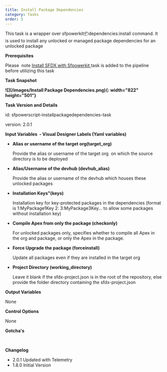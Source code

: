 ```yaml
---
title: Install Package Dependencies
category: Tasks
order: 5
---
```


This task is a wrapper over sfpowerkit:package:dependencies:install command. It is used to install any unlocked or managed package dependencies for an unlocked package

**Prerequisites**

Please&nbsp; note [Install SFDX with Sfpowerkit&nbsp;](/Tasks/Common-Utility-Tasks/Install%20SFDX%20CLI/)task is added to the pipeline before utilizing this task

**Task Snapshot**

**![](/images/Install Package Dependencies.png){: width="822" height="501"}**

**Task Version and Details**

id: sfpowerscript-installpackagedependencies-task

version: 2.0.1

**Input Variables&nbsp; - Visual Designer Labels (Yaml variables)**

* **Alias or username of the target org(target\_org)**

  Provide the alias or username of the target org&nbsp; on which the source directory is to be deployed

* **Alias/Username of the devhub (devhub\_alias)**

  Provide the alias or username of the devhub which houses these unlocked packages

* **Installation Keys"(keys)**

  Installation key for key-protected packages in the dependencies (format is 1:MyPackage1Key 2: 3:MyPackage3Key… to allow some packages without installation key)

* **Compile Apex from only the package (checkonly)&nbsp;**

  For unlocked packages only, specifies whether to compile all Apex in the org and package, or only the Apex in the package.

* **Force Upgrade the package (forceinstall)**

  Update all packages even if they are installed in the target org

* **Project Directory (working\_directory)**

  Leave it blank if the sfdx-project.json is in the root of the repository, else provide the folder directory containing the sfdx-project.json

**Output Variables**

None

**Control Options**

None

**Gotcha's**

&nbsp;

**Changelog**

* 2\.0.1 Updated with Telemetry
* 1\.8.0 Initial Version